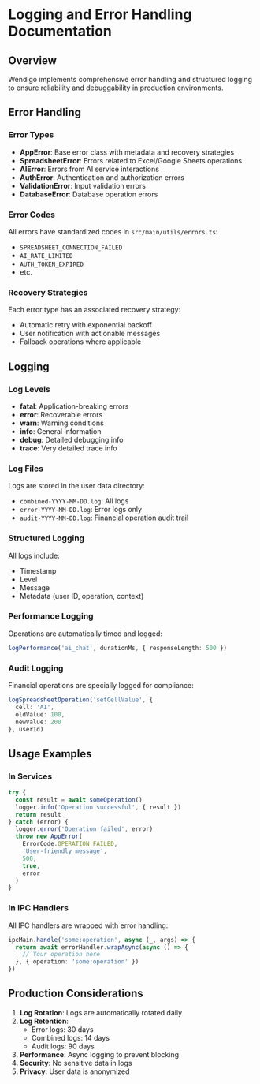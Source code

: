 # Logging and Error Handling Documentation

## Overview

Wendigo implements comprehensive error handling and structured logging to ensure reliability and debuggability in production environments.

## Error Handling

### Error Types

- **AppError**: Base error class with metadata and recovery strategies
- **SpreadsheetError**: Errors related to Excel/Google Sheets operations
- **AIError**: Errors from AI service interactions
- **AuthError**: Authentication and authorization errors
- **ValidationError**: Input validation errors
- **DatabaseError**: Database operation errors

### Error Codes

All errors have standardized codes in `src/main/utils/errors.ts`:
- `SPREADSHEET_CONNECTION_FAILED`
- `AI_RATE_LIMITED`
- `AUTH_TOKEN_EXPIRED`
- etc.

### Recovery Strategies

Each error type has an associated recovery strategy:
- Automatic retry with exponential backoff
- User notification with actionable messages
- Fallback operations where applicable

## Logging

### Log Levels

- **fatal**: Application-breaking errors
- **error**: Recoverable errors
- **warn**: Warning conditions
- **info**: General information
- **debug**: Detailed debugging info
- **trace**: Very detailed trace info

### Log Files

Logs are stored in the user data directory:
- `combined-YYYY-MM-DD.log`: All logs
- `error-YYYY-MM-DD.log`: Error logs only
- `audit-YYYY-MM-DD.log`: Financial operation audit trail

### Structured Logging

All logs include:
- Timestamp
- Level
- Message
- Metadata (user ID, operation, context)

### Performance Logging

Operations are automatically timed and logged:
```typescript
logPerformance('ai_chat', durationMs, { responseLength: 500 })
```

### Audit Logging

Financial operations are specially logged for compliance:
```typescript
logSpreadsheetOperation('setCellValue', { 
  cell: 'A1', 
  oldValue: 100, 
  newValue: 200 
}, userId)
```

## Usage Examples

### In Services

```typescript
try {
  const result = await someOperation()
  logger.info('Operation successful', { result })
  return result
} catch (error) {
  logger.error('Operation failed', error)
  throw new AppError(
    ErrorCode.OPERATION_FAILED,
    'User-friendly message',
    500,
    true,
    error
  )
}
```

### In IPC Handlers

All IPC handlers are wrapped with error handling:
```typescript
ipcMain.handle('some:operation', async (_, args) => {
  return await errorHandler.wrapAsync(async () => {
    // Your operation here
  }, { operation: 'some:operation' })
})
```

## Production Considerations

1. **Log Rotation**: Logs are automatically rotated daily
2. **Log Retention**: 
   - Error logs: 30 days
   - Combined logs: 14 days
   - Audit logs: 90 days
3. **Performance**: Async logging to prevent blocking
4. **Security**: No sensitive data in logs
5. **Privacy**: User data is anonymized